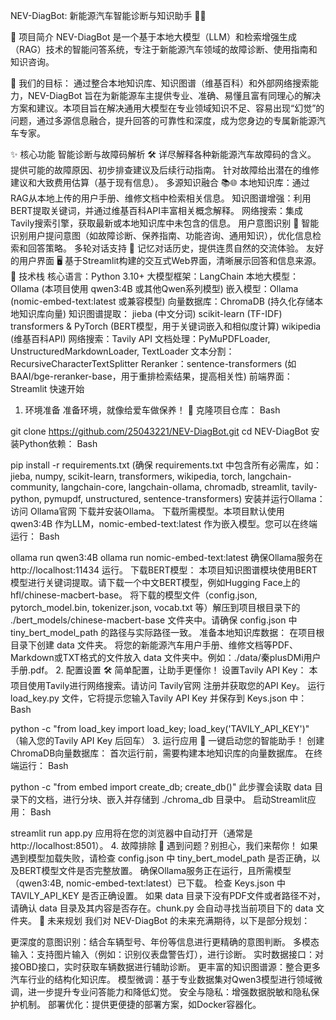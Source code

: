 NEV-DiagBot: 新能源汽车智能诊断与知识助手 🚗💡


🌟 项目简介
NEV-DiagBot 是一个基于本地大模型（LLM）和检索增强生成（RAG）技术的智能问答系统，专注于新能源汽车领域的故障诊断、使用指南和知识咨询。

🎯 我们的目标：
通过整合本地知识库、知识图谱（维基百科）和外部网络搜索能力，NEV-DiagBot 旨在为新能源车主提供专业、准确、易懂且富有同理心的解决方案和建议。本项目旨在解决通用大模型在专业领域知识不足、容易出现“幻觉”的问题，通过多源信息融合，提升回答的可靠性和深度，成为您身边的专属新能源汽车专家。

✨ 核心功能
智能诊断与故障码解析 🛠️
详尽解释各种新能源汽车故障码的含义。
提供可能的故障原因、初步排查建议及后续行动指南。
针对故障给出潜在的维修建议和大致费用估算（基于现有信息）。
多源知识融合 📚🌐
本地知识库：通过RAG从本地上传的用户手册、维修文档中检索相关信息。
知识图谱增强：利用BERT提取关键词，并通过维基百科API丰富相关概念解释。
网络搜索：集成Tavily搜索引擎，获取最新或本地知识库中未包含的信息。
用户意图识别 🧠
智能识别用户提问意图（如故障诊断、保养指南、功能咨询、通用知识），优化信息检索和回答策略。
多轮对话支持 💬
记忆对话历史，提供连贯自然的交流体验。
友好的用户界面 🖥️
基于Streamlit构建的交互式Web界面，清晰展示回答和信息来源。
🚀 技术栈
核心语言：Python 3.10+
大模型框架：LangChain
本地大模型：Ollama (本项目使用 qwen3:4B 或其他Qwen系列模型)
嵌入模型：Ollama (nomic-embed-text:latest 或兼容模型)
向量数据库：ChromaDB (持久化存储本地知识库向量)
知识图谱提取：
jieba (中文分词)
scikit-learn (TF-IDF)
transformers & PyTorch (BERT模型，用于关键词嵌入和相似度计算)
wikipedia (维基百科API)
网络搜索：Tavily API
文档处理：PyMuPDFLoader, UnstructuredMarkdownLoader, TextLoader
文本分割：RecursiveCharacterTextSplitter
Reranker：sentence-transformers (如 BAAI/bge-reranker-base，用于重排检索结果，提高相关性)
前端界面：Streamlit
快速开始
1. 环境准备 准备环境，就像给爱车做保养！ 🔧
克隆项目仓库：
Bash

git clone https://github.com/25043221/NEV-DiagBot.git
cd NEV-DiagBot
安装Python依赖：
Bash

pip install -r requirements.txt
(确保 requirements.txt 中包含所有必需库，如：jieba, numpy, scikit-learn, transformers, wikipedia, torch, langchain-community, langchain-core, langchain-ollama, chromadb, streamlit, tavily-python, pymupdf, unstructured, sentence-transformers)
安装并运行Ollama：
访问 Ollama官网 下载并安装Ollama。
下载所需模型。本项目默认使用 qwen3:4B 作为LLM，nomic-embed-text:latest 作为嵌入模型。您可以在终端运行：
Bash

ollama run qwen3:4B
ollama run nomic-embed-text:latest
确保Ollama服务在 http://localhost:11434 运行。
下载BERT模型：
本项目知识图谱模块使用BERT模型进行关键词提取。请下载一个中文BERT模型，例如Hugging Face上的 hfl/chinese-macbert-base。
将下载的模型文件（config.json, pytorch_model.bin, tokenizer.json, vocab.txt 等）解压到项目根目录下的 ./bert_models/chinese-macbert-base 文件夹中。请确保 config.json 中 tiny_bert_model_path 的路径与实际路径一致。
准备本地知识库数据：
在项目根目录下创建 data 文件夹。
将您的新能源汽车用户手册、维修文档等PDF、Markdown或TXT格式的文件放入 data 文件夹中。例如：./data/秦plusDMi用户手册.pdf。
2. 配置设置 🛠️ 简单配置，让助手更懂你！
设置Tavily API Key：
本项目使用Tavily进行网络搜索。请访问 Tavily官网 注册并获取您的API Key。
运行 load_key.py 文件，它将提示您输入Tavily API Key 并保存到 Keys.json 中：
Bash

python -c "from load_key import load_key; load_key('TAVILY_API_KEY')"
（输入您的Tavily API Key 后回车）
3. 运行应用 🚀 一键启动您的智能助手！
创建ChromaDB向量数据库：
首次运行前，需要构建本地知识库的向量数据库。
在终端运行：
Bash

python -c "from embed import create_db; create_db()"
此步骤会读取 data 目录下的文档，进行分块、嵌入并存储到 ./chroma_db 目录中。
启动Streamlit应用：
Bash

streamlit run app.py
应用将在您的浏览器中自动打开（通常是 http://localhost:8501）。
4. 故障排除 🚧 遇到问题？别担心，我们来帮你！
如果遇到模型加载失败，请检查 config.json 中 tiny_bert_model_path 是否正确，以及BERT模型文件是否完整放置。
确保Ollama服务正在运行，且所需模型（qwen3:4B, nomic-embed-text:latest）已下载。
检查 Keys.json 中 TAVILY_API_KEY 是否正确设置。
如果 data 目录下没有PDF文件或者路径不对，请确认 data 目录及其内容是否存在。chunk.py 会自动寻找当前项目下的 data 文件夹。
📅 未来规划
我们对 NEV-DiagBot 的未来充满期待，以下是部分规划：

更深度的意图识别：结合车辆型号、年份等信息进行更精确的意图判断。
多模态输入：支持图片输入（例如：识别仪表盘警告灯），进行诊断。
实时数据接口：对接OBD接口，实时获取车辆数据进行辅助诊断。
更丰富的知识图谱源：整合更多汽车行业的结构化知识库。
模型微调：基于专业数据集对Qwen3模型进行领域微调，进一步提升专业问答能力和降低幻觉。
安全与隐私：增强数据脱敏和隐私保护机制。
部署优化：提供更便捷的部署方案，如Docker容器化。

